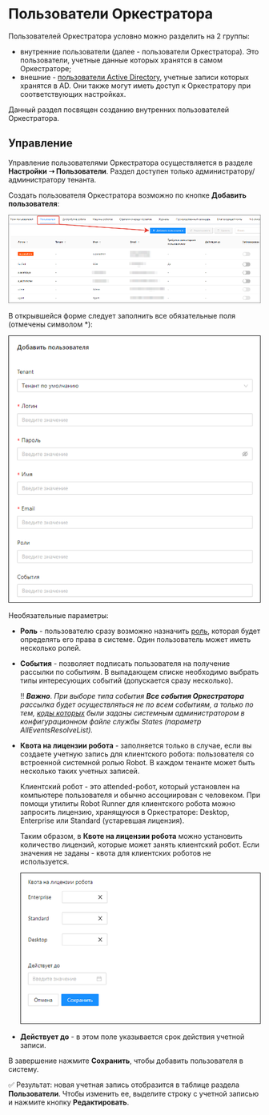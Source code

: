 # Пользователи Оркестратора

Пользователей Оркестратора условно можно разделить на 2 группы:
* внутренние пользователи (далее - пользователи Оркестратора). Это пользователи, учетные данные которых хранятся в самом Оркестраторе;
* внешние - [пользователи Active Directory](https://docs.primo-rpa.ru/primo-rpa/orchestrator/settings/users/ad-users), учетные записи которых хранятся в AD. Они также могут иметь доступ к Оркестратору при соответствующих настройках.

Данный раздел посвящен созданию внутренних пользователей Оркестратора.

## Управление 
Управление пользователями Оркестратора осуществляется в разделе **Настройки ➝ Пользователи**. Раздел доступен только администратору/администратору тенанта.

Создать пользователя Оркестратора возможно по кнопке **Добавить пользователя**:

![](<../../../.gitbook/assets/users-ui.png>)

В открывшейся форме следует заполнить все обязательные поля (отмечены символом *):

![](<../../../.gitbook/assets/add-user-ui-1.png>)

Необязательные параметры:

* **Роль** - пользователю сразу возможно назначить [роль](https://docs.primo-rpa.ru/primo-rpa/orchestrator/settings/users/roles), которая будет определять его права в системе. Один пользователь может иметь несколько ролей.
* **События** - позволяет подписать пользователя на получение рассылки по событиям. В выпадающем списке необходимо выбрать типы интересующих событий (допускается сразу несколько). 

   :bangbang: ***Важно***. *При выборе типа события **Все события Оркестратора** рассылка будет осуществляться не по всем событиям, а только по тем, [коды которых](https://docs.primo-rpa.ru/primo-rpa/orchestrator/appendix/appendix3) были заданы системным администратором в конфигурационном файле службы States (параметр AllEventsResolveList).*

* **Квота на лицензии робота** - заполняется только в случае, если вы создаете учетную запись для клиентского робота: пользователя со встроенной системной ролью Robot. В каждом тенанте может быть несколько таких учетных записей. 

  Клиентский робот - это attended-робот, который установлен на компьютере пользователя и обычно ассоциирован с человеком. При помощи утилиты Robot Runner для клиентского робота можно запросить лицензию, хранящуюся в Оркестраторе: Desktop, Enterprise или Standard (устаревшая лицензия).

  Таким образом, в **Квоте на лицензии робота** можно установить количество лицензий, которые может занять клиентский робот. Если значения не заданы - квота для клиентских роботов не используется.  

  ![](<../../../.gitbook/assets/add-user-ui-2.png>)

* **Действует до** - в этом поле указывается срок действия учетной записи. 

В завершение нажмите **Сохранить**, чтобы добавить пользователя в систему.

:white_check_mark: Результат: новая учетная запись отобразится в таблице раздела **Пользователи**. Чтобы изменить ее, выделите строку с учетной записью и нажмите кнопку **Редактировать**.


